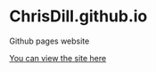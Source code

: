 # ChrisDill.github.io
Github pages website

[You can view the site here](https://chrisdill.github.io/")
